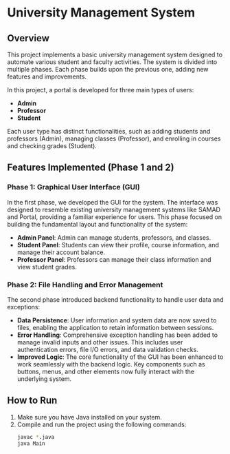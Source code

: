 
# University Management System

## Overview
This project implements a basic university management system designed to automate various student and faculty activities. The system is divided into multiple phases. Each phase builds upon the previous one, adding new features and improvements.

In this project, a portal is developed for three main types of users: 
- **Admin**
- **Professor**
- **Student**

Each user type has distinct functionalities, such as adding students and professors (Admin), managing classes (Professor), and enrolling in courses and checking grades (Student).

## Features Implemented (Phase 1 and 2)

### Phase 1: Graphical User Interface (GUI)
In the first phase, we developed the GUI for the system. The interface was designed to resemble existing university management systems like SAMAD and Portal, providing a familiar experience for users. This phase focused on building the fundamental layout and functionality of the system:
- **Admin Panel**: Admin can manage students, professors, and classes.
- **Student Panel**: Students can view their profile, course information, and manage their account balance.
- **Professor Panel**: Professors can manage their class information and view student grades.

### Phase 2: File Handling and Error Management
The second phase introduced backend functionality to handle user data and exceptions:
- **Data Persistence**: User information and system data are now saved to files, enabling the application to retain information between sessions.
- **Error Handling**: Comprehensive exception handling has been added to manage invalid inputs and other issues. This includes user authentication errors, file I/O errors, and data validation checks.
- **Improved Logic**: The core functionality of the GUI has been enhanced to work seamlessly with the backend logic. Key components such as buttons, menus, and other elements now fully interact with the underlying system.

## How to Run
1. Make sure you have Java installed on your system.
2. Compile and run the project using the following commands:
   ```bash
   javac *.java
   java Main
   ```

